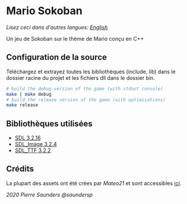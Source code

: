 # Mario Sokoban

*Lisez ceci dans d'autres langues: [English](README.md)*

Un jeu de Sokoban sur le thème de Mario conçu en C++

## Configuration de la source

Téléchargez et extrayez toutes les bibliothèques (include, lib) dans le dossier racine du projet et les fichiers dll dans le dossier bin.

```bash
# build the debug version of the game (with stdout console)
make | make debug
# build the release version of the game (with optimizations)
make release
```

## Bibliothèques utilisées

- [SDL 3.2.16](https://www.libsdl.org)
- [SDL_Image 3.2.4](https://www.libsdl.org/projects/SDL_image/)
- [SDL_TTF 3.2.2](https://www.libsdl.org/projects/SDL_ttf/)

## Crédits

La plupart des assets ont été crées par _Mateo21_ et sont accessibles [ici](http://sdz.tdct.org/sdz/apprenez-a-programmer-en-c.html#TPMarioSokoban).

*2020 Pierre Saunders @saundersp*
